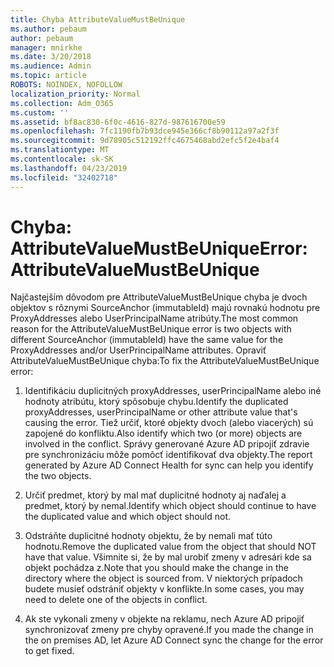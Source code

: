```yaml
---
title: Chyba AttributeValueMustBeUnique
ms.author: pebaum
author: pebaum
manager: mnirkhe
ms.date: 3/20/2018
ms.audience: Admin
ms.topic: article
ROBOTS: NOINDEX, NOFOLLOW
localization_priority: Normal
ms.collection: Adm_O365
ms.custom: ''
ms.assetid: bf8ac830-6f0c-4616-827d-987616700e59
ms.openlocfilehash: 7fc1190fb7b93dce945e366cf8b90112a97a2f3f
ms.sourcegitcommit: 9d78905c512192ffc4675468abd2efc5f2e4baf4
ms.translationtype: MT
ms.contentlocale: sk-SK
ms.lasthandoff: 04/23/2019
ms.locfileid: "32402718"
---
```

# <a name="error-attributevaluemustbeunique"></a><span data-ttu-id="bedac-102">Chyba: AttributeValueMustBeUnique</span><span class="sxs-lookup"><span data-stu-id="bedac-102">Error: AttributeValueMustBeUnique</span></span>

<span data-ttu-id="bedac-103">Najčastejším dôvodom pre AttributeValueMustBeUnique chyba je dvoch objektov s rôznymi SourceAnchor (immutableId) majú rovnakú hodnotu pre ProxyAddresses alebo UserPrincipalName atribúty.</span><span class="sxs-lookup"><span data-stu-id="bedac-103">The most common reason for the AttributeValueMustBeUnique error is two objects with different SourceAnchor (immutableId) have the same value for the ProxyAddresses and/or UserPrincipalName attributes.</span></span> <span data-ttu-id="bedac-104">Opraviť AttributeValueMustBeUnique chyba:</span><span class="sxs-lookup"><span data-stu-id="bedac-104">To fix the AttributeValueMustBeUnique error:</span></span>
  
1. <span data-ttu-id="bedac-105">Identifikáciu duplicitných proxyAddresses, userPrincipalName alebo iné hodnoty atribútu, ktorý spôsobuje chybu.</span><span class="sxs-lookup"><span data-stu-id="bedac-105">Identify the duplicated proxyAddresses, userPrincipalName or other attribute value that's causing the error.</span></span> <span data-ttu-id="bedac-106">Tiež určiť, ktoré objekty dvoch (alebo viacerých) sú zapojené do konfliktu.</span><span class="sxs-lookup"><span data-stu-id="bedac-106">Also identify which two (or more) objects are involved in the conflict.</span></span> <span data-ttu-id="bedac-107">Správy generované Azure AD pripojiť zdravie pre synchronizáciu môže pomôcť identifikovať dva objekty.</span><span class="sxs-lookup"><span data-stu-id="bedac-107">The report generated by Azure AD Connect Health for sync can help you identify the two objects.</span></span>
    
2. <span data-ttu-id="bedac-108">Určiť predmet, ktorý by mal mať duplicitné hodnoty aj naďalej a predmet, ktorý by nemal.</span><span class="sxs-lookup"><span data-stu-id="bedac-108">Identify which object should continue to have the duplicated value and which object should not.</span></span>
    
3. <span data-ttu-id="bedac-109">Odstráňte duplicitné hodnoty objektu, že by nemali mať túto hodnotu.</span><span class="sxs-lookup"><span data-stu-id="bedac-109">Remove the duplicated value from the object that should NOT have that value.</span></span> <span data-ttu-id="bedac-110">Všimnite si, že by mal urobiť zmeny v adresári kde sa objekt pochádza z.</span><span class="sxs-lookup"><span data-stu-id="bedac-110">Note that you should make the change in the directory where the object is sourced from.</span></span> <span data-ttu-id="bedac-111">V niektorých prípadoch budete musieť odstrániť objekty v konflikte.</span><span class="sxs-lookup"><span data-stu-id="bedac-111">In some cases, you may need to delete one of the objects in conflict.</span></span>
    
4. <span data-ttu-id="bedac-112">Ak ste vykonali zmeny v objekte na reklamu, nech Azure AD pripojiť synchronizovať zmeny pre chyby opravené.</span><span class="sxs-lookup"><span data-stu-id="bedac-112">If you made the change in the on premises AD, let Azure AD Connect sync the change for the error to get fixed.</span></span>
    

